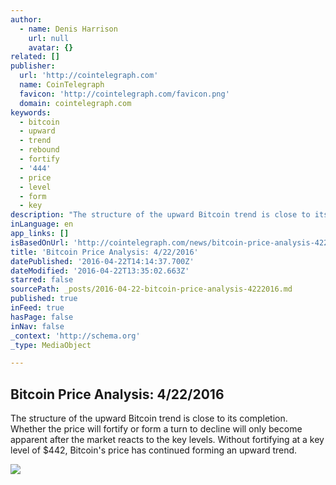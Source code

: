 ```yaml
---
author:
  - name: Denis Harrison
    url: null
    avatar: {}
related: []
publisher:
  url: 'http://cointelegraph.com'
  name: CoinTelegraph
  favicon: 'http://cointelegraph.com/favicon.png'
  domain: cointelegraph.com
keywords:
  - bitcoin
  - upward
  - trend
  - rebound
  - fortify
  - '444'
  - price
  - level
  - form
  - key
description: "The structure of the upward Bitcoin trend is close to its completion. Whether the price will fortify or form a turn to decline will only become apparent after the market reacts to the key levels. Without fortifying at a key level of $442, Bitcoin's price has continued forming an upward trend."
inLanguage: en
app_links: []
isBasedOnUrl: 'http://cointelegraph.com/news/bitcoin-price-analysis-4222016'
title: 'Bitcoin Price Analysis: 4/22/2016'
datePublished: '2016-04-22T14:14:37.700Z'
dateModified: '2016-04-22T13:35:02.663Z'
starred: false
sourcePath: _posts/2016-04-22-bitcoin-price-analysis-4222016.md
published: true
inFeed: true
hasPage: false
inNav: false
_context: 'http://schema.org'
_type: MediaObject

---
```

<article style=""><h1>Bitcoin Price Analysis: 4/22/2016</h1><p>The structure of the upward Bitcoin trend is close to its completion. Whether the price will fortify or form a turn to decline will only become apparent after the market reacts to the key levels. Without fortifying at a key level of $442, Bitcoin's price has continued forming an upward trend.</p><img src="http://cointelegraph.com/storage/uploads/view/b486563e0405b6049750810f545aff88.jpg" /></article>